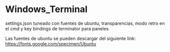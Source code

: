 # Windows_Terminal
settings.json tuneado con fuentes de ubuntu, transparencias, modo retro en el cmd y key bindings de terminator para paneles

Las fuentes de ubuntu se pueden descargar del siguiente link: https://fonts.google.com/specimen/Ubuntu
